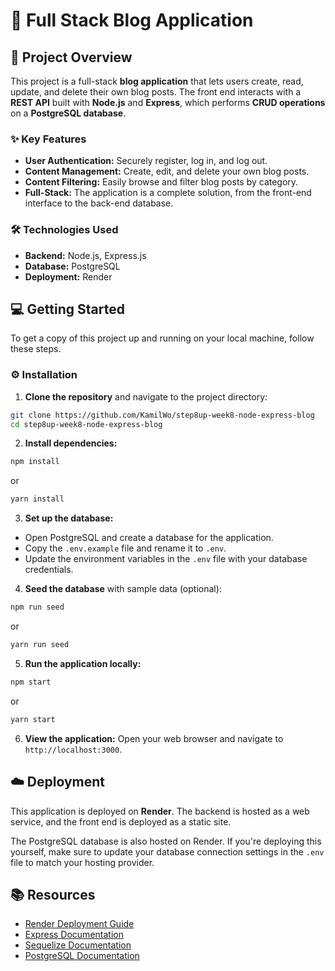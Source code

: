 # 🚀 Full Stack Blog Application

## 📝 Project Overview

This project is a full-stack **blog application** that lets users create, read, update, and delete their own blog posts.
The front end interacts with a **REST API** built with **Node.js** and **Express**, which performs **CRUD operations**
on a **PostgreSQL database**.

### ✨ Key Features

* **User Authentication:** Securely register, log in, and log out.
* **Content Management:** Create, edit, and delete your own blog posts.
* **Content Filtering:** Easily browse and filter blog posts by category.
* **Full-Stack:** The application is a complete solution, from the front-end interface to the back-end database.

### 🛠️ Technologies Used

* **Backend:** Node.js, Express.js
* **Database:** PostgreSQL
* **Deployment:** Render

## 💻 Getting Started

To get a copy of this project up and running on your local machine, follow these steps.

### ⚙️ Installation

1. **Clone the repository** and navigate to the project directory:

```bash
git clone https://github.com/KamilWo/step8up-week8-node-express-blog
cd step8up-week8-node-express-blog
```

2. **Install dependencies:**

```bash
npm install
```
or
```bash
yarn install
```

3. **Set up the database:**

* Open PostgreSQL and create a database for the application.
* Copy the `.env.example` file and rename it to `.env`.
* Update the environment variables in the `.env` file with your database credentials.

4. **Seed the database** with sample data (optional):

```bash
npm run seed
```
or
```bash
yarn run seed
```

5. **Run the application locally:**

```bash
npm start
```
or
```bash
yarn start
```

6. **View the application:**
   Open your web browser and navigate to `http://localhost:3000`.

## ☁️ Deployment

This application is deployed on **Render**. The backend is hosted as a web service, and the front end is deployed as a
static site.

The PostgreSQL database is also hosted on Render. If you're deploying this yourself, make sure to update your database
connection settings in the `.env` file to match your hosting provider.

## 📚 Resources

* [Render Deployment Guide](https://render.com/docs/deploy-an-express-app)
* [Express Documentation](https://expressjs.com/)
* [Sequelize Documentation](https://sequelize.org/)
* [PostgreSQL Documentation](https://www.postgresql.org/docs/)
